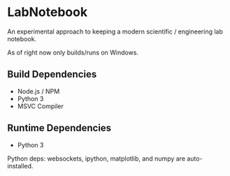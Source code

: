 # LabNotebook
An experimental approach to keeping a modern scientific / engineering lab notebook.

As of right now only builds/runs on Windows.

## Build Dependencies
- Node.js / NPM
- Python 3
- MSVC Compiler

## Runtime Dependencies
- Python 3

Python deps: websockets, ipython, matplotlib, and numpy are auto-installed.
